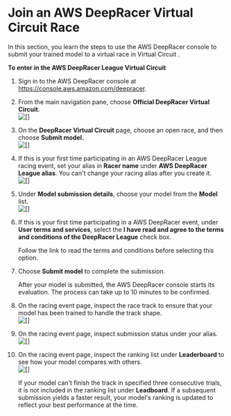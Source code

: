 # Join an AWS DeepRacer Virtual Circuit Race<a name="deepracer-submit-model-to-leaderboard"></a>

 In this section, you learn the steps to use the AWS DeepRacer console to submit your trained model to a virtual race in Virtual Circuit \. 

**To enter in the AWS DeepRacer League Virtual Circuit**

1. Sign in to the AWS DeepRacer console at [https://console\.aws\.amazon\.com/deepracer](https://console.aws.amazon.com/deepracer)\.

1. From the main navigation pane, choose **Official DeepRacer Virtual Circuit**\.  
![\[\]](http://docs.aws.amazon.com/deepracer/latest/developerguide/images/deepracer-choose-virtual-circuit.png)

1. On the **DeepRacer Virtual Circuit** page, choose an open race, and then choose **Submit model\.**  
![\[\]](http://docs.aws.amazon.com/deepracer/latest/developerguide/images/deepracer-league-choose-a-race.png)

1. If this is your first time participating in an AWS DeepRacer League racing event, set your alias in **Racer name** under **AWS DeepRacer League alias**\. You can't change your racing alias after you create it\.  
![\[\]](http://docs.aws.amazon.com/deepracer/latest/developerguide/images/deepracer-league-create-your-alias-in-league.png)

1. Under **Model submission details**, choose your model from the **Model** list\.  
![\[\]](http://docs.aws.amazon.com/deepracer/latest/developerguide/images/deepracer-league-submit-model.png)

1. If this is your first time participating in a AWS DeepRacer event, under **User terms and services**, select the **I have read and agree to the terms and conditions of the DeepRacer League** check box\. 

   Follow the link to read the terms and conditions before selecting this option\.

1. Choose **Submit model** to complete the submission\.

   After your model is submitted, the AWS DeepRacer console starts its evaluation\. The process can take up to 10 minutes to be confirmed\.

1. On the racing event page, inspect the race track to ensure that your model has been trained to handle the track shape\.  
![\[\]](http://docs.aws.amazon.com/deepracer/latest/developerguide/images/deepracer-league-track-of-race.png)

1. On the racing event page, inspect submission status under your alias\.   
![\[\]](http://docs.aws.amazon.com/deepracer/latest/developerguide/images/deepracer-league-race-ranking-details.png)

1. On the racing event page, inspect the ranking list under **Leaderboard** to see how your model compares with others\.  
![\[\]](http://docs.aws.amazon.com/deepracer/latest/developerguide/images/deepracer-league-leaderboard-ranks.png)

   If your model can't finish the track in specified three consecutive trials, it is not included in the ranking list under **Leadboard**\. If a subsequent submission yields a faster result, your model's ranking is updated to reflect your best performance at the time\.